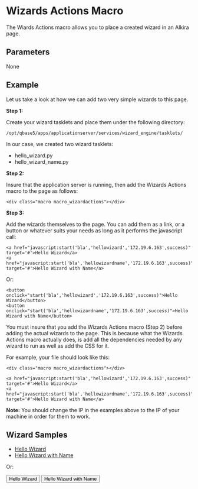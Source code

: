 # Wizards Actions Macro

The Wiards Actions macro allows you to place a created wizard in an Alkira page.

## Parameters

None

## Example

Let us take a look at how we can add two very simple wizards to this page.

__Step 1:__

Create your wizard tasklets and place them under the following directory:

    /opt/qbase5/apps/applicationserver/services/wizard_engine/tasklets/

In our case, we created two wizard tasklets:

* hello\_wizard.py
* hello\_wizard\_name.py

__Step 2:__

Insure that the application server is running, then add the Wizards Actions macro to the page as follows:

    <div class="macro macro_wizardactions"></div>

__Step 3:__

Add the wizards themselves to the page. You can add them as a link, or a button or whatever suits your needs as long as it performs the javascript call:

    <a href="javascript:start('bla','hellowizard','172.19.6.163',success)" target='#'>Hello Wizard</a>
    <a href="javascript:start('bla','hellowizardname','172.19.6.163',success)" target='#'>Hello Wizard with Name</a>

Or:

    <button onclick="start('bla','hellowizard','172.19.6.163',success)">Hello Wizard</button>
    <button onclick="start('bla','hellowizardname','172.19.6.163',success)">Hello Wizard with Name</button>

You must insure that you add the Wizards Actions macro (Step 2) before adding the actual wizards to the page. This is because what the Wizards Actions macro actually does, is add all the dependencies needed by any wizard to run as well as add the CSS for it.

For example, your file should look like this:

    <div class="macro macro_wizardactions"></div>
    
    <a href="javascript:start('bla','hellowizard','172.19.6.163',success)" target='#'>Hello Wizard</a>
    <a href="javascript:start('bla','hellowizardname','172.19.6.163',success)" target='#'>Hello Wizard with Name</a>

__Note:__ You should change the IP in the examples above to the IP of your machine in order for them to work.

## Wizard Samples

<div class="macro macro_wizardactions"/>

* <a href="javascript:start('bla','hellowizard','localhost',success)" target='#'>Hello Wizard</a>
* <a href="javascript:start('bla','hellowizardname','localhost',success)" target='#'>Hello Wizard with Name</a>

Or:

<button onclick="start('bla','hellowizard','localhost',success)">Hello Wizard</button>
<button onclick="start('bla','hellowizardname','localhost',success)">Hello Wizard with Name</button>

